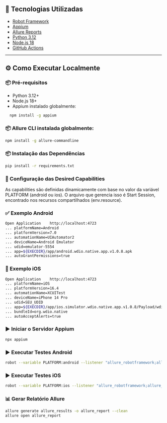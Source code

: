 ## 📱 Tecnologias Utilizadas

- [Robot Framework](https://robotframework.org/)
- [Appium](https://appium.io/)
- [Allure Reports](https://docs.qameta.io/allure/)
- [Python 3.12](https://www.python.org/)
- [Node.js 18](https://nodejs.org/)
- [GitHub Actions](https://github.com/features/actions)

  
---

## ⚙️ Como Executar Localmente

### 📦 Pré-requisitos

- Python 3.12+
- Node.js 18+
- Appium instalado globalmente:  
```bash
  npm install -g appium
```

### 📦 Allure CLI instalada globalmente:
```bash
npm install -g allure-commandline
```

### 📦 Instalação das Dependências
```bash
pip install -r requirements.txt
```
### 🧠 Configuração das Desired Capabilities

As capabilities são definidas dinamicamente com base no valor da variável PLATFORM (android ou ios). O arquivo que gerencia isso é Start Session, encontrado nos recursos compartilhados (env.resource).

### ✅ Exemplo Android
```bash
Open Application    http://localhost:4723
... platformName=Android
... platformVersion=7.0
... automationName=UIAutomator2
... deviceName=Android Emulator
... udid=emulator-5554
... app=${EXECDIR}/app/android.wdio.native.app.v1.0.8.apk
... autoGrantPermissions=true
```

### 🍏 Exemplo iOS
```bash
Open Application    http://localhost:4723
... platformName=iOS
... platformVersion=16.4
... automationName=XCUITest
... deviceName=iPhone 14 Pro
... udid=SEU_UDID
... app=${EXECDIR}/app/ios.simulator.wdio.native.app.v1.0.8/Payload/wdiodemoapp.app
... bundleId=org.wdio.native
... autoAcceptAlerts=true
```

### ▶️ Iniciar o Servidor Appium
```bash
npx appium
```

### ▶️ Executar Testes Android
```bash
robot --variable PLATFORM:android --listener "allure_robotframework;allure_results" tests/
```

### ▶️ Executar Testes iOS
```bash
robot --variable PLATFORM:ios --listener "allure_robotframework;allure_results" tests/
```

### 📊 Gerar Relatório Allure
```bash
allure generate allure_results -o allure_report --clean
allure open allure_report
```

